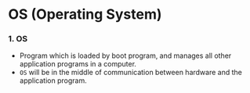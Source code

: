 # OS (Operating System)

### 1. OS
- Program which is loaded by boot program, and manages all other application programs in a computer.
- `OS` will be in the middle of communication between hardware and the application program.